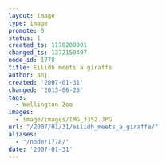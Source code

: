 ```yaml
---
layout: image
type: image
promote: 0
status: 1
created_ts: 1170209001
changed_ts: 1372159497
node_id: 1778
title: Eilidh meets a giraffe
author: anj
created: '2007-01-31'
changed: '2013-06-25'
tags:
  - Wellington Zoo
images:
  - image/images/IMG_3352.JPG
url: "/2007/01/31/eilidh_meets_a_giraffe/"
aliases:
  - "/node/1778/"
date: '2007-01-31'
---
```


